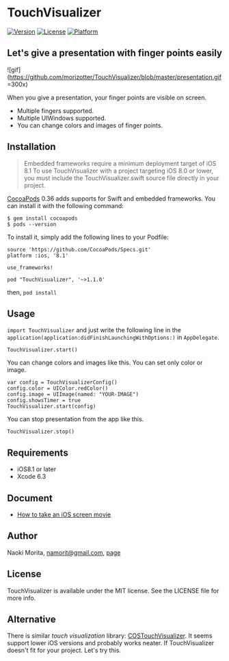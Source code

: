 # TouchVisualizer

[![Version](https://img.shields.io/cocoapods/v/TouchVisualizer.svg?style=flat)](http://cocoadocs.org/docsets/TouchVisualizer)
[![License](https://img.shields.io/cocoapods/l/TouchVisualizer.svg?style=flat)](http://cocoadocs.org/docsets/TouchVisualizer)
[![Platform](https://img.shields.io/cocoapods/p/TouchVisualizer.svg?style=flat)](http://cocoadocs.org/docsets/TouchVisualizer)

## Let's give a presentation with finger points easily

![gif](https://github.com/morizotter/TouchVisualizer/blob/master/presentation.gif =300x)

When you give a presentation, your finger points are visible on screen.
- Multiple fingers supported.
- Multiple UIWindows supported.
- You can change colors and images of finger points.

## Installation

> Embedded frameworks require a minimum deployment target of iOS 8.1
> To use TouchVisualizer with a project targeting iOS 8.0 or lower, you must include the TouchVisualizer.swift source file directly in your project.

[CocoaPods](http://cocoapods.org) 0.36 adds supports for Swift and embedded frameworks. You can install it with the following command:

```
$ gem install cocoapods
$ pods --version
```

To install it, simply add the following lines to your Podfile:

```
source 'https://github.com/CocoaPods/Specs.git'
platform :ios, '8.1'

use_frameworks!

pod "TouchVisualizer", '~>1.1.0'
```

then, `pod install`

## Usage

`import TouchVisualizer` and just write the following line in the `application(application:didFinishLaunchingWithOptions:)` in `AppDelegate`.

```
TouchVisualizer.start()
```

You can change colors and images like this. You can set only color or image.

```
var config = TouchVisualizerConfig()
config.color = UIColor.redColor()
config.image = UIImage(named: "YOUR-IMAGE")
config.showsTimer = true
TouchVisualizer.start(config)
```

You can stop presentation from the app like this.

```
TouchVisualizer.stop()
```

## Requirements

- iOS8.1 or later
- Xcode 6.3

## Document

- [How to take an iOS screen movie](doc/take_a_movie.md)

## Author

Naoki Morita, namorit@gmail.com, [page](http://moritanaoki.org)

## License

TouchVisualizer is available under the MIT license. See the LICENSE file for more info.

## Alternative

There is similar *touch visualization* library: [COSTouchVisualizer](https://github.com/conopsys/COSTouchVisualizer). It seems support lower iOS versions and probably works neater. If TouchVisualizer doesn't fit for your project. Let's try this.
